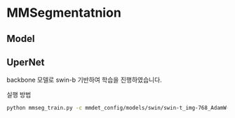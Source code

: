 # MMSegmentatnion

## Model

## UperNet
backbone 모델로 swin-b 기반하여 학습을 진행하였습니다.

실행 방법
```bash
python mmseg_train.py -c mmdet_config/models/swin/swin-t_img-768_AdamW-24e_pseudo_labeling.py
```